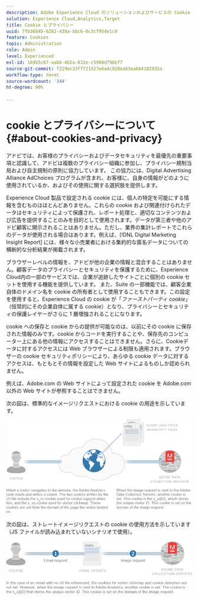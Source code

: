 ```yaml
---
description: Adobe Experience Cloud のソリューションおよびサービスの Cookie とプライバシーについて説明します。
solution: Experience Cloud,Analytics,Target
title: Cookie とプライバシー
uuid: 7fb36845-6282-438a-bbc6-0c3cf95de1c9
feature: Cookies
topic: Administration
role: Admin
level: Experienced
exl-id: 169b5c67-aab6-4b2a-832e-c5998d796bf7
source-git-commit: f229ec33ff721527e6a4c920ea63eabb4102935a
workflow-type: tm+mt
source-wordcount: '344'
ht-degree: 90%

---
```


# cookie とプライバシーについて {#about-cookies-and-privacy}

アドビでは、お客様のプライバシーおよびデータセキュリティを最優先の重要事項と認識して、アドビは複数のプライバシー組織に参加し、プライバシー規制当局および自主規制の原則に協力しています。 この協力には、Digital Advertising Alliance AdChoices プログラムが含まれ、お客様に、自身の情報がどのように使用されているか、およびその使用に関する選択肢を提供します。

Experience Cloud 製品で設定される cookie には、個人の特定を可能にする情報を含むものはほとんどありません。これらの cookie および関連付けられたデータはセキュリティによって保護され、レポート処理と、適切なコンテンツおよび広告を提供することのみを目的として使用されます。データが第三者や他のアドビ顧客に開示されることはありません。ただし、業界の集計レポートでこれらのデータが使用される場合はあります。例えば、[!DNL Digital Marketing Insight Report] には、様々な小売業者における集約的な匿名データについての横断的な分析結果が掲載されます。

ブラウザーレベルの情報を、アドビが他の企業の情報と混合することはありません。顧客データのプライバシーとセキュリティを保護するために、Experience Cloud内の一部のサービスでは、企業が追跡したサイトごとに個別の cookie セットを使用する機能を提供しています。 また、Suite の一部機能では、顧客企業自体のドメイン名を cookie の所有者として使用することもできます。この設定を使用すると、Experience Cloud の cookie が「*ファーストパーティ cookie*」（恒常的にその企業自体に属する cookie）となり、プライバシーとセキュリティの保護レイヤーがさらに 1 層増強されることになります。

cookie への保存と cookie からの提供が可能なのは、以前にその cookie に保存された情報のみです。cookie からコードを実行することや、保存先のコンピューター上にある他の情報にアクセスすることはできません。さらに、Cookieデータに対するアクセスには Web ブラウザーによる制限も適用されます。ブラウザーの cookie セキュリティポリシーにより、あらゆる cookie データに対するアクセスは、もともとその情報を設定した Web サイトによるものしか認められません。

例えば、Adobe.com の Web サイトによって設定された cookie を Adobe.com 以外の Web サイトが参照することはできません。

次の図は、標準的なイメージリクエストにおける cookie の用途を示しています。

![標準的な画像リクエストの cookie 使用](assets/CookiesProcessGraphic-01.png)

次の図は、ストレートイメージリクエストの cookie の使用方法を示しています（JS ファイルが読み込まれていないシナリオで使用）。

![ストレートイメージリクエストの cookie 使用](assets/CookiesProcessGraphic2.png)
